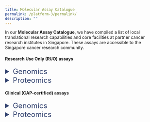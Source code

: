 ```yaml
---
title: Molecular Assay Catalogue
permalink: /platform-3/permalink/
description: ""
---
```

In our&nbsp;**Molecular Assay Catalogue**, we have compiled a list of local translational research capabilities and core facilities at partner cancer research institutes in Singapore. These assays are accessible to the Singapore cancer research community.
#### Research Use Only (RUO) assays
<details>
  <summary style="font-size: 24px; color: #344470;">  Genomics</summary>
  <table>
    <thead>
      </thead><colgroup>
        <col style="width: 20%;">
        <col style="width: 10%;">
        <col style="width: 5%;">
        <col style="width: 5%;">
        <col style="width: 50%;">
        <col style="width: 10%;">
      </colgroup>
      <tbody><tr style="font-size: 14px;" valign="top" align="center">
        <th>Assay</th>
        <th>Platform</th>
        <th>Spatial</th>
        <th valign="top" align="center" style="font-size: 10px;">Single-cell resolution</th>
        <th>Description</th>
        <th>Service partner</th>
      </tr>
    
    </tbody><tbody>
      <tr style="font-size: 12px;">
        <td>Whole Exome Sequencing (WES)</td>
        <td>NGS, Illumina NextSeq 500/550</td>
        <td></td>
        <td></td>
        <td>Targeted sequencing of protein-coding regions.</td>
        <td>A*STAR CGD POLARIS</td>
      </tr>
      <tr style="font-size: 12px;">
        <td>Whole Genome Sequencing (WGS)</td>
        <td>NGS, Illumina NextSeq 500/550</td>
        <td></td>
        <td></td>
        <td>Comprehensive whole-genome sequencing.</td>
        <td>A*STAR CGD POLARIS</td>
      </tr>
    </tbody>
  </table>
</details>

<details>
  <summary style="font-size: 24px; color: #344470;">  Proteomics</summary>
  <table>
    <thead>
      </thead><colgroup>
        <col style="width: 20%;">
        <col style="width: 15%;">
        <col style="width: 7.5%;">
        <col style="width: 7.5%;">
        <col style="width: 40%;">
        <col style="width: 10%;">
      </colgroup>
      <tbody><tr>
        <th>Assay</th>
        <th>Platform</th>
        <th>Spatial</th>
        <th>Single-cell resolution</th>
        <th>Description</th>
        <th>Service partner</th>
      </tr>
    
    </tbody><tbody>
      <tr style="font-size: 12px;">
        <td>Whole Exome Sequencing (WES)</td>
        <td>NGS, Illumina NextSeq 500/550</td>
        <td></td>
        <td></td>
        <td>Targeted sequencing of protein-coding regions.</td>
        <td>A*STAR CGD POLARIS</td>
      </tr>
      <tr style="font-size: 12px;">
        <td>Whole Genome Sequencing (WGS)</td>
        <td>NGS, Illumina NextSeq 500/550</td>
        <td></td>
        <td></td>
        <td>Comprehensive whole-genome sequencing.</td>
        <td>A*STAR CGD POLARIS</td>
      </tr>
    </tbody>
  </table>
</details>

#### Clinical (CAP-certified) assays
<details>
  <summary style="font-size: 24px; color: #344470;">  Genomics</summary>
  <table>
    <thead>
      </thead><colgroup>
        <col style="width: 20%;">
        <col style="width: 15%;">
        <col style="width: 7.5%;">
        <col style="width: 7.5%;">
        <col style="width: 40%;">
        <col style="width: 10%;">
      </colgroup>
      <tbody><tr>
        <th>Assay</th>
        <th>Platform</th>
        <th>Spatial</th>
        <th>Single-cell resolution</th>
        <th>Description</th>
        <th>Service partner</th>
      </tr>
    
    </tbody><tbody>
      <tr style="font-size: 12px;">
        <td>Whole Exome Sequencing (WES)</td>
        <td>NGS, Illumina NextSeq 500/550</td>
        <td></td>
        <td></td>
        <td>Targeted sequencing of protein-coding regions.</td>
        <td>A*STAR CGD POLARIS</td>
      </tr>
      <tr style="font-size: 12px;">
        <td>Whole Genome Sequencing (WGS)</td>
        <td>NGS, Illumina NextSeq 500/550</td>
        <td></td>
        <td></td>
        <td>Comprehensive whole-genome sequencing.</td>
        <td>A*STAR CGD POLARIS</td>
      </tr>
    </tbody>
  </table>
</details>

<details>
  <summary style="font-size: 24px; color: #344470;">  Proteomics</summary>
  <table>
    <thead>
      </thead><colgroup>
        <col style="width: 20%;">
        <col style="width: 15%;">
        <col style="width: 7.5%;">
        <col style="width: 7.5%;">
        <col style="width: 40%;">
        <col style="width: 10%;">
      </colgroup>
      <tbody><tr>
        <th>Assay</th>
        <th>Platform</th>
        <th>Spatial</th>
        <th>Single-cell resolution</th>
        <th>Description</th>
        <th>Service partner</th>
      </tr>
    
    </tbody><tbody>
      <tr style="font-size: 12px;">
        <td>Whole Exome Sequencing (WES)</td>
        <td>NGS, Illumina NextSeq 500/550</td>
        <td></td>
        <td></td>
        <td>Targeted sequencing of protein-coding regions.</td>
        <td>A*STAR CGD POLARIS</td>
      </tr>
      <tr style="font-size: 12px;">
        <td>Whole Genome Sequencing (WGS)</td>
        <td>NGS, Illumina NextSeq 500/550</td>
        <td></td>
        <td></td>
        <td>Comprehensive whole-genome sequencing.</td>
        <td>A*STAR CGD POLARIS</td>
      </tr>
    </tbody>
  </table>
</details>